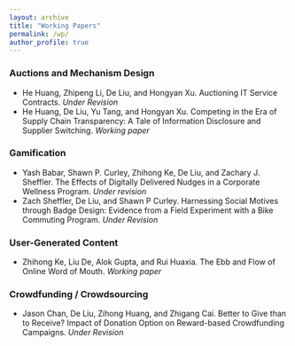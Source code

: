 ```yaml
---
layout: archive
title: "Working Papers"
permalink: /wp/
author_profile: true
---
```



### Auctions and Mechanism Design

<ul>
   <li>
      <p style="display: inline;">He Huang, Zhipeng Li, De Liu, and Hongyan Xu. Auctioning IT Service Contracts. <i>Under Revision</i></p>
   </li>

   <li>
      <p style="display: inline;">He Huang, De Liu, Yu Tang, and Hongyan Xu. Competing in the Era of Supply Chain Transparency: A Tale of Information Disclosure and Supplier Switching. <i>Working paper</i></p>
   </li>

</ul>

### Gamification


<ul>
   <li>
      <p style="display: inline;">Yash Babar, Shawn P. Curley, Zhihong Ke, De Liu, and Zachary J. Sheffler. The Effects of Digitally Delivered Nudges in a Corporate Wellness Program. <i>Under revision</i></p>
   </li>
   <li>
      <p style="display: inline;">Zach Sheffler, De Liu, and Shawn P Curley. Harnessing Social Motives through Badge Design: Evidence from a Field Experiment with a Bike Commuting Program. <i>Under Revision</i></p>
   </li>
</ul>

### User-Generated Content

<ul>

   <li>
      <p style="display: inline;">Zhihong Ke, Liu De, Alok Gupta, and Rui Huaxia. The Ebb and Flow of Online Word of Mouth.
      <i>Working paper</i></p>
      
   </li>
<!--    <li>
      <p style="display: inline;">Yumei He, Xunhua Guo, De Liu, and Guoqing Chen. Just Enjoy it! The Effect of Model Attractiveness in Online Review Helpfulness. <i>Working paper</i></p>
   </li> -->
<!--    <li>
      <p style="display: inline;">Juan Ling, Raina Brands, Dan Brass, De Liu, Steve Borgatti, and Ajay Mehra. Gender, Structural Hules, and Legitimacy: The Production of Useful Knowledge in Elite Management Journals (1970- 2006). <i>Working paper</i></p>
   </li> -->
</ul>

### Crowdfunding / Crowdsourcing

<ul>
   <li>
      <p style="display: inline;">Jason Chan, De Liu, Zihong Huang, and Zhigang Cai. Better to Give than to Receive? Impact of Donation Option on Reward-based Crowdfunding Campaigns. <i>Under Revision</i></p>
   </li>

</ul>

<!-- ### Augmented Intelligence

<ul>
   <li>
      <p style="display: inline;">Yiting Guo, Yilin Li, De Liu, and Xin (Sean) Xu. Augmented Intelligence for Call Center Quality Management: An Automatic Customer Emotion Recognition Approach. <i>Working Paper</i></p>
   </li>
</ul> -->